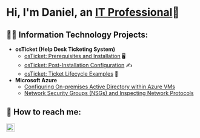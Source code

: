 <h1>Hi, I'm Daniel, an <a href="https://linkedin.com/in/daniel-weidner-78142733b/">IT Professional</a>👋</h1>

<h2>👨‍💻 Information Technology Projects:</h2>

- <b>osTicket (Help Desk Ticketing System)</b>
  - [osTicket: Prerequisites and Installation](https://github.com/daniel-m-weidner/osticket-prereqs) 🖥️
  - [osTicket: Post-Installation Configuration](https://github.com/daniel-m-weidner/post-install-config) ✍️
  - [osTicket: Ticket Lifecycle Examples](https://github.com/daniel-m-weidner/ticket-lifecycle)  🎫
- <b>Microsoft Azure</b>
  - [Configuring On-premises Active Directory within Azure VMs](https://github.com/daniel-m-weidner/configure-ad)
  - [Network Security Groups (NSGs) and Inspecting Network Protocols](https://github.com/daniel-m-weidner/azure-network-protocols)

<h2> 📱 How to reach me:</h2>

[<img align="left" alt="Josh | LinkedIn" width="22px" src="https://cdn.jsdelivr.net/npm/simple-icons@v3/icons/linkedin.svg" />][linkedin]

[linkedin]: https://linkedin.com/in/daniel-weidner-78142733b/
